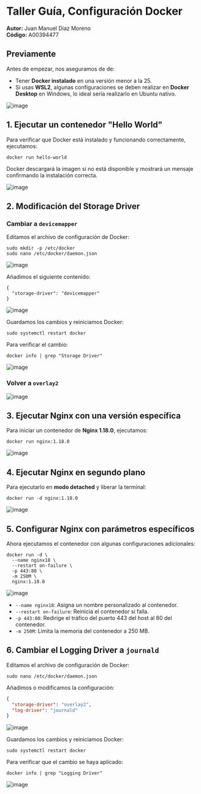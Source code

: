 # Taller Guía, Configuración Docker

**Autor:** Juan Manuel Díaz Moreno  
**Código:** A00394477  

## Previamente

Antes de empezar, nos aseguramos de de:
- Tener **Docker instalado** en una versión menor a la 25.
- Si usas **WSL2**, algunas configuraciones se deben realizar en **Docker Desktop** en Windows, lo ideal sería realizarlo en Ubuntu nativo.

![image](https://github.com/user-attachments/assets/4a101d54-42c0-454c-a525-d0fd63e06ab8)

## 1. Ejecutar un contenedor "Hello World"

Para verificar que Docker está instalado y funcionando correctamente, ejecutamos:

```
docker run hello-world
```

Docker descargará la imagen si no está disponible y mostrará un mensaje confirmando la instalación correcta.

![image](https://github.com/user-attachments/assets/666f09c0-42f7-4c2e-8146-3956a627b359)


## 2. Modificación del Storage Driver

### Cambiar a `devicemapper`

Editamos el archivo de configuración de Docker:

```
sudo mkdir -p /etc/docker
sudo nano /etc/docker/daemon.json
```

![image](https://github.com/user-attachments/assets/f2f7b2f5-0afb-417e-926c-5114df9bf64b)


Añadimos el siguiente contenido:

```
{
  "storage-driver": "devicemapper"
}
```

![image](https://github.com/user-attachments/assets/c1d06a0f-b9cf-469e-8e51-86ffb20053cb)


Guardamos los cambios y reiniciamos Docker:

```
sudo systemctl restart docker
```

Para verificar el cambio:

```
docker info | grep "Storage Driver"
```

![image](https://github.com/user-attachments/assets/4e999a74-a6d5-4e22-b621-4e715789bf1c)


### Volver a `overlay2`

![image](https://github.com/user-attachments/assets/a56d52a8-30c6-48fa-83ef-14f7b2c55be4)


## 3. Ejecutar Nginx con una versión específica

Para iniciar un contenedor de **Nginx 1.18.0**, ejecutamos:

```
docker run nginx:1.18.0
```

![image](https://github.com/user-attachments/assets/39423db8-eed4-42e2-b564-3d7f56d9d6dd)


## 4. Ejecutar Nginx en segundo plano

Para ejecutarlo en **modo detached** y liberar la terminal:

```
docker run -d nginx:1.18.0
```

![image](https://github.com/user-attachments/assets/33c7dc5c-848e-4402-8893-a944420bfc4a)

## 5. Configurar Nginx con parámetros específicos

Ahora ejecutamos el contenedor con algunas configuraciones adicionales:

```
docker run -d \
  --name nginx18 \
  --restart on-failure \
  -p 443:80 \
  -m 250M \
  nginx:1.18.0
```

![image](https://github.com/user-attachments/assets/373f0dce-d29a-4fa7-ba7a-1e45a3dcab85)

- `--name nginx18`: Asigna un nombre personalizado al contenedor.
- `--restart on-failure`: Reinicia el contenedor si falla.
- `-p 443:80`: Redirige el tráfico del puerto 443 del host al 80 del contenedor.
- `-m 250M`: Limita la memoria del contenedor a 250 MB.

## 6. Cambiar el Logging Driver a `journald`

Editamos el archivo de configuración de Docker:

```
sudo nano /etc/docker/daemon.json
```

Añadimos o modificamos la configuración:

```json
{
  "storage-driver": "overlay2",
  "log-driver": "journald"
}
```

![image](https://github.com/user-attachments/assets/81d0ed19-32fa-469c-b6c1-ce246f13fc62)


Guardamos los cambios y reiniciamos Docker:

```
sudo systemctl restart docker
```

Para verificar que el cambio se haya aplicado:

```
docker info | grep "Logging Driver"
```

![image](https://github.com/user-attachments/assets/38a7ad9f-be5d-421a-8f28-5000c629a059)


